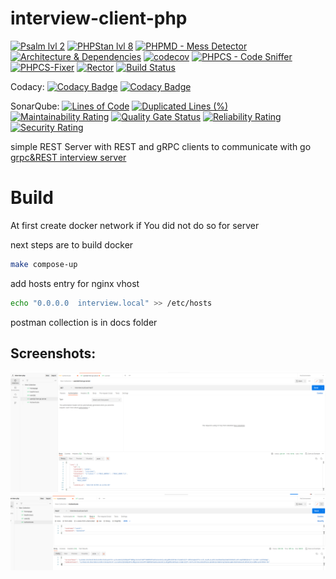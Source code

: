 # interview-client-php

[![Psalm lvl 2](https://github.com/RafalSalwa/interview-client-php/actions/workflows/psalm.yml/badge.svg)](https://github.com/RafalSalwa/interview-client-php/actions/workflows/psalm.yml)
[![PHPStan lvl 8](https://github.com/RafalSalwa/interview-client-php/actions/workflows/phpstan.yml/badge.svg)](https://github.com/RafalSalwa/interview-client-php/actions/workflows/phpstan.yml)
[![PHPMD - Mess Detector](https://github.com/RafalSalwa/interview-client-php/actions/workflows/phpmd.yml/badge.svg)](https://github.com/RafalSalwa/interview-client-php/actions/workflows/phpmd.yml)
[![Architecture & Dependencies](https://github.com/RafalSalwa/interview-client-php/actions/workflows/architecture_dependencies.yml/badge.svg)](https://github.com/RafalSalwa/interview-client-php/actions/workflows/architecture_dependencies.yml)
[![codecov](https://codecov.io/gh/RafalSalwa/interview-client-php/graph/badge.svg?token=DOR8PFOKFQ)](https://codecov.io/gh/RafalSalwa/interview-client-php)
[![PHPCS - Code Sniffer](https://github.com/RafalSalwa/interview-client-php/actions/workflows/phpcs.yml/badge.svg)](https://github.com/RafalSalwa/interview-client-php/actions/workflows/phpcs.yml)
[![PHPCS-Fixer](https://github.com/RafalSalwa/Shop/actions/workflows/php-cs-fixer.yml/badge.svg)](https://github.com/RafalSalwa/Shop/actions/workflows/php-cs-fixer.yml)
[![Rector](https://github.com/RafalSalwa/Shop/actions/workflows/rector.yaml/badge.svg)](https://github.com/RafalSalwa/Shop/actions/workflows/rector.yaml)
[![Build Status](https://jenkins.salwa.com.pl/job/Shop/badge/icon?subject=Jenkins)](https://jenkins.salwa.com.pl/job/Shop/)

Codacy:
[![Codacy Badge](https://app.codacy.com/project/badge/Grade/7621ab51388d4f4aa5b0528030eb5f57)](https://app.codacy.com/gh/RafalSalwa/interview-client-php/dashboard?utm_source=gh&utm_medium=referral&utm_content=&utm_campaign=Badge_grade)
[![Codacy Badge](https://app.codacy.com/project/badge/Coverage/7621ab51388d4f4aa5b0528030eb5f57)](https://app.codacy.com/gh/RafalSalwa/interview-client-php/dashboard?utm_source=gh&utm_medium=referral&utm_content=&utm_campaign=Badge_coverage)

SonarQube: [![Lines of Code](http://jenkins.salwa.com.pl:9000/api/project_badges/measure?project=Shopping-App&metric=ncloc&token=sqb_c1e655532b49e9a7ea5bae138d85db73e5a986b0)](http://jenkins.salwa.com.pl:9000/dashboard?id=Shopping-App)
[![Duplicated Lines (%)](http://jenkins.salwa.com.pl:9000/api/project_badges/measure?project=Shopping-App&metric=duplicated_lines_density&token=sqb_c1e655532b49e9a7ea5bae138d85db73e5a986b0)](http://jenkins.salwa.com.pl:9000/dashboard?id=Shopping-App)
[![Maintainability Rating](http://jenkins.salwa.com.pl:9000/api/project_badges/measure?project=Shopping-App&metric=sqale_rating&token=sqb_c1e655532b49e9a7ea5bae138d85db73e5a986b0)](http://jenkins.salwa.com.pl:9000/dashboard?id=Shopping-App)
[![Quality Gate Status](http://jenkins.salwa.com.pl:9000/api/project_badges/measure?project=Shopping-App&metric=alert_status&token=sqb_c1e655532b49e9a7ea5bae138d85db73e5a986b0)](http://jenkins.salwa.com.pl:9000/dashboard?id=Shopping-App)
[![Reliability Rating](http://jenkins.salwa.com.pl:9000/api/project_badges/measure?project=Shopping-App&metric=reliability_rating&token=sqb_c1e655532b49e9a7ea5bae138d85db73e5a986b0)](http://jenkins.salwa.com.pl:9000/dashboard?id=Shopping-App)
[![Security Rating](http://jenkins.salwa.com.pl:9000/api/project_badges/measure?project=Shopping-App&metric=security_rating&token=sqb_c1e655532b49e9a7ea5bae138d85db73e5a986b0)](http://jenkins.salwa.com.pl:9000/dashboard?id=Shopping-App)



simple REST Server with REST and gRPC clients to communicate
with go  [grpc&REST interview server](https://github.com/RafalSalwa/interview-app-srv)
# Build
At first create docker network if You did not do so for server

next steps are to build docker
```bash
make compose-up
```
add hosts entry for nginx vhost
```bash
echo "0.0.0.0  interview.local" >> /etc/hosts
```
postman collection is in docs folder


## Screenshots:
![REST](docs/rest.png)
![grpc](docs/grpc.png)

